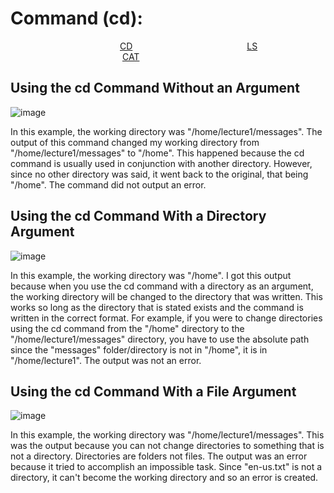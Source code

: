 Command (cd):
=============
&ensp;&ensp;&ensp;&ensp;&ensp;&ensp;&ensp;&ensp;&ensp;&ensp;&ensp;&ensp;&ensp;&ensp;&ensp;&ensp;&ensp;&ensp;&ensp;&ensp;&ensp;&ensp;&ensp;&ensp;&ensp;[CD](https://joshcaneday.github.io/cse15l-lab-reports/cd)  &ensp;&ensp;&ensp;&ensp;&ensp;&ensp;&ensp;&ensp;&ensp;&ensp;&ensp;&ensp;&ensp;&ensp;&ensp;&ensp;&ensp;&ensp;&ensp;&ensp;&ensp;&ensp;&ensp;&ensp;&ensp;  [LS](https://joshcaneday.github.io/cse15l-lab-reports/ls)  &ensp;&ensp;&ensp;&ensp;&ensp;&ensp;&ensp;&ensp;&ensp;&ensp;&ensp;&ensp;&ensp;&ensp;&ensp;&ensp;&ensp;&ensp;&ensp;&ensp;&ensp;&ensp;&ensp;&ensp;&ensp; [CAT](https://joshcaneday.github.io/cse15l-lab-reports/cat)

## Using the cd Command Without an Argument
![image](https://github.com/JoshCaneday/cse15l-lab-reports/assets/146874169/f91f1027-934e-4a78-b9e4-d52a10d4655f)

In this example, the working directory was "/home/lecture1/messages". The output of this command changed my working directory from "/home/lecture1/messages" to "/home". This happened because the cd command is usually used in conjunction with another directory. However, since no other directory was said, it went back to the original, that being "/home". The command did not output an error.

## Using the cd Command With a Directory Argument
![image](https://github.com/JoshCaneday/cse15l-lab-reports/assets/146874169/8534da13-f4c6-4cef-964b-f685a1e5924f)

In this example, the working directory was "/home". I got this output because when you use the cd command with a directory as an argument, the working directory will be changed to the directory that was written. This works so long as the directory that is stated exists and the command is written in the correct format. For example, if you were to change directories using the cd command from the "/home" directory to the "/home/lecture1/messages" directory, you have to use the absolute path since the "messages" folder/directory is not in "/home", it is in "/home/lecture1". The output was not an error.

## Using the cd Command With a File Argument
![image](https://github.com/JoshCaneday/cse15l-lab-reports/assets/146874169/28b3b820-f01f-43af-ab24-37845d971706)

In this example, the working directory was "/home/lecture1/messages". This was the output because you can not change directories to something that is not a directory. Directories are folders not files. The output was an error because it tried to accomplish an impossible task. Since "en-us.txt" is not a directory, it can't become the working directory and so an error is created.
